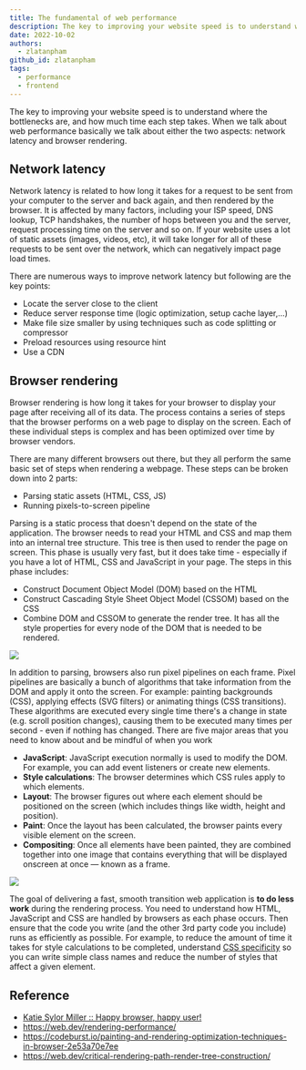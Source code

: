 ```yaml
---
title: The fundamental of web performance
description: The key to improving your website speed is to understand where the bottlenecks are, and how much time each step takes.
date: 2022-10-02
authors:
  - zlatanpham
github_id: zlatanpham
tags:
  - performance
  - frontend
---
```


The key to improving your website speed is to understand where the bottlenecks are, and how much time each step takes. When we talk about web performance basically we talk about either the two aspects: network latency and browser rendering.

## Network latency

Network latency is related to how long it takes for a request to be sent from your computer to the server and back again, and then rendered by the browser. It is affected by many factors, including your ISP speed, DNS lookup, TCP handshakes, the number of hops between you and the server, request processing time on the server and so on. If your website uses a lot of static assets (images, videos, etc), it will take longer for all of these requests to be sent over the network, which can negatively impact page load times.

There are numerous ways to improve network latency but following are the key points:

- Locate the server close to the client
- Reduce server response time (logic optimization, setup cache layer,...)
- Make file size smaller by using techniques such as code splitting or compressor
- Preload resources using resource hint
- Use a CDN

## Browser rendering

Browser rendering is how long it takes for your browser to display your page after receiving all of its data. The process contains a series of steps that the browser performs on a web page to display on the screen. Each of these individual steps is complex and has been optimized over time by browser vendors.

There are many different browsers out there, but they all perform the same basic set of steps when rendering a webpage. These steps can be broken down into 2 parts:

- Parsing static assets (HTML, CSS, JS)
- Running pixels-to-screen pipeline

Parsing is a static process that doesn't depend on the state of the application. The browser needs to read your HTML and CSS and map them into an internal tree structure. This tree is then used to render the page on screen. This phase is usually very fast, but it does take time - especially if you have a lot of HTML, CSS and JavaScript in your page. The steps in this phase includes:

- Construct Document Object Model (DOM) based on the HTML
- Construct Cascading Style Sheet Object Model (CSSOM) based on the CSS
- Combine DOM and CSSOM to generate the render tree. It has all the style properties for every node of the DOM that is needed to be rendered.

![](assets/the-fundamental-of-web-performance-render-tree.webp)

In addition to parsing, browsers also run pixel pipelines on each frame. Pixel pipelines are basically a bunch of algorithms that take information from the DOM and apply it onto the screen. For example: painting backgrounds (CSS), applying effects (SVG filters) or animating things (CSS transitions). These algorithms are executed every single time there's a change in state (e.g. scroll position changes), causing them to be executed many times per second - even if nothing has changed. There are five major areas that you need to know about and be mindful of when you work

- **JavaScript**: JavaScript execution normally is used to modify the DOM. For example, you can add event listeners or create new elements.
- **Style calculations**: The browser determines which CSS rules apply to which elements.
- **Layout**: The browser figures out where each element should be positioned on the screen (which includes things like width, height and position).
- **Paint**: Once the layout has been calculated, the browser paints every visible element on the screen.
- **Compositing**: Once all elements have been painted, they are combined together into one image that contains everything that will be displayed onscreen at once — known as a frame.

![](assets/the-fundamental-of-web-performance-pixel-pipeline.webp)

The goal of delivering a fast, smooth transition web application is **to do less work** during the rendering process. You need to understand how HTML, JavaScript and CSS are handled by browsers as each phase occurs. Then ensure that the code you write (and the other 3rd party code you include) runs as efficiently as possible. For example, to reduce the amount of time it takes for style calculations to be completed, understand [CSS specificity](https://web.dev/learn/css/specificity/) so you can write simple class names and reduce the number of styles that affect a given element.

## Reference

- [Katie Sylor Miller :: Happy browser, happy user!](https://www.youtube.com/watch?v=VAKD_Ob0XTQ&t=568s&ab_channel=estellevw)
- https://web.dev/rendering-performance/
- https://codeburst.io/painting-and-rendering-optimization-techniques-in-browser-2e53a70e7ee
- https://web.dev/critical-rendering-path-render-tree-construction/

